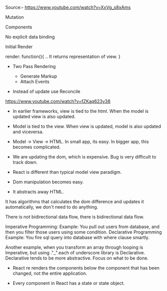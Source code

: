 
Source:-
https://www.youtube.com/watch?v=XxVg_s8xAms


Mutation

Components

No explicit data binding

Initial Render

render: function(){
  ..                              It returns representation of view.
}



- Two Pass Rendering
  * Generate Markup
  * Attach Events

- Instead of update use Reconcile


https://www.youtube.com/watch?v=fZKaq623y38

* In earlier frameworks, view is tied to the html. When the model is updated view is also updated.

* Model is tied to the view. When view is updated, model is also updated and viceversa.

* Model -> View -> HTML. In small app, its easy. In bigger app, this becomes complicated.

* We are updating the dom, which is expensive. Bug is very difficult to track down.

* React is different than typical model view paradigm.

* Dom manipulation becomes easy.

* It abstracts away HTML.

It has algorithms that calculates the dom difference and updates it automatically, we don't need to do anything.

There is not bidirectional data flow, there is bidirectional data flow.

Imperative Programming:
  Example: You pull out users from database, and then you filter those users using some condition.
Declarative Programming
  Example: You fire sql query into database with where clause smartly.

Another example, when you transform an array through looping is Imperative, but using ."\_".each of underscore library is Declarative. Declarative tends to be more abstractive. Focus on what to be done.

* React re renders the components below the component that has been changed, not the entire application.

* Every component in React has a state or state object.
